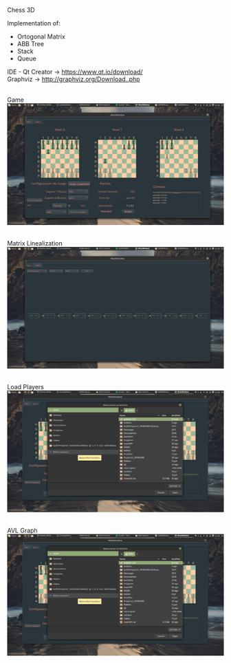 Chess 3D </br>

Implementation of: </br>
 <ul>
  <li>Ortogonal Matrix</li>
  <li>ABB Tree</li>
  <li>Stack</li>
  <li>Queue</li>
</ul> 

IDE - Qt Creator  -> https://www.qt.io/download/<br />
Graphviz          -> http://graphviz.org/Download..php<br /><br />

Game<br />
![alt text](https://github.com/flores080/Chess-3D/blob/master/01.png)<br /><br />

Matrix Linealization<br />
![alt text](https://github.com/flores080/Chess-3D/blob/master/02.png)<br /><br />

Load Players<br />
![alt text](https://github.com/flores080/Chess-3D/blob/master/03.png)<br /><br />

AVL Graph<br />
![alt text](https://github.com/flores080/Chess-3D/blob/master/03.png)
